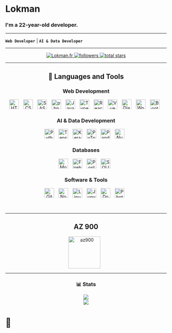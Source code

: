 # Lokman
### I'm a 22-year-old developer.
---

**`Web Developer`** | **`AI & Data Developer`**

---

<p align="center">
   <a href="https://lokman.fr">
      <img alt="Lokman.fr" src="https://img.shields.io/badge/Lokman.fr-c63b35?style=for-the-badge"/>
   </a>
   <a href="https://github.com/Loke-60000?tab=followers">
      <img alt="followers" title="Follow me on Github" src="https://custom-icon-badges.demolab.com/github/followers/Loke-60000?color=236ad3&labelColor=1155ba&style=for-the-badge&logo=person-add&label=Follow&logoColor=white"/>
   </a>
   <a href="https://github.com/Loke-60000?tab=repositories&sort=stargazers">
      <img alt="total stars" title="Total stars on GitHub" src="https://custom-icon-badges.demolab.com/github/stars/Loke-60000?color=55960c&style=for-the-badge&labelColor=488207&logo=star"/>
   </a>
</p>

---

<h2 align='center'>🧰 Languages and Tools</h2>

<h3 align='center'>Web Development</h3>

<p align="center">
   <a href="https://developer.mozilla.org/en-US/docs/Web/HTML" target="_blank"><img alt="HTML" src="https://cdn.jsdelivr.net/gh/devicons/devicon/icons/html5/html5-plain.svg" width="30" style="padding-right:10px;" /></a>
   <a href="https://developer.mozilla.org/en-US/docs/Web/CSS" target="_blank"><img alt="CSS" src="https://cdn.jsdelivr.net/gh/devicons/devicon/icons/css3/css3-plain.svg" width="30" style="padding-right:10px;" /></a>
   <a href="https://sass-lang.com/" target="_blank"><img alt="SASS" src="https://cdn.jsdelivr.net/gh/devicons/devicon/icons/sass/sass-original.svg" width="30" style="padding-right:10px;" /></a>
   <a href="https://www.php.net/" target="_blank"><img alt="php" src="https://cdn.jsdelivr.net/gh/devicons/devicon/icons/php/php-original.svg" width="30" style="padding-right:10px;" /></a>
   <a href="https://developer.mozilla.org/en-US/docs/Web/JavaScript" target="_blank"><img alt="JavaScript" src="https://cdn.jsdelivr.net/gh/devicons/devicon/icons/javascript/javascript-plain.svg" width="30" style="padding-right:10px;" /></a>
   <a href="https://www.typescriptlang.org/" target="_blank"><img alt="TypeScript" src="https://cdn.jsdelivr.net/gh/devicons/devicon/icons/typescript/typescript-original.svg" width="30" style="padding-right:10px;" /></a>
   <a href="https://reactjs.org/" target="_blank"><img alt="React" src="https://cdn.jsdelivr.net/gh/devicons/devicon/icons/react/react-original.svg" width="30" style="padding-right:10px;" /></a>
   <a href="https://vuejs.org/" target="_blank"><img alt="Vue" src="https://cdn.jsdelivr.net/gh/devicons/devicon/icons/vuejs/vuejs-original.svg" width="30" style="padding-right:10px;" /></a>
   <a href="https://www.djangoproject.com/" target="_blank"><img alt="Django" src="https://cdn.jsdelivr.net/gh/devicons/devicon/icons/django/django-plain.svg" width="30" style="padding-right:10px;" /></a>
   <a href="https://wordpress.org/" target="_blank"><img alt="Wordpress" src="https://cdn.jsdelivr.net/gh/devicons/devicon/icons/wordpress/wordpress-original.svg" width="30" style="padding-right:10px;" /></a>
   <a href="https://getbootstrap.com/" target="_blank"><img alt="Bootstrap" src="https://cdn.jsdelivr.net/gh/devicons/devicon/icons/bootstrap/bootstrap-original.svg" width="30" style="padding-right:10px;" /></a>
</p>

<h3 align='center'>AI & Data Development</h3>

<p align="center">
   <a href="https://www.python.org/" target="_blank"><img alt="Python" src="https://cdn.jsdelivr.net/gh/devicons/devicon/icons/python/python-plain.svg" width="30" style="padding-right:10px;" /></a>
   <a href="https://www.tensorflow.org/" target="_blank"><img alt="TensorFlow" src="https://cdn.jsdelivr.net/gh/devicons/devicon/icons/tensorflow/tensorflow-original.svg" width="30" style="padding-right:10px;" /></a>
   <a href="https://keras.io/" target="_blank"><img alt="Keras" src="https://cdn.jsdelivr.net/gh/devicons/devicon/icons/keras/keras-original.svg" width="30" style="padding-right:10px;" /></a>
   <a href="https://pytorch.org/" target="_blank"><img alt="PyTorch" src="https://cdn.jsdelivr.net/gh/devicons/devicon/icons/pytorch/pytorch-original.svg" width="30" style="padding-right:10px;" /></a>
   <a href="https://pandas.pydata.org/" target="_blank"><img alt="Pandas" src="https://cdn.jsdelivr.net/gh/devicons/devicon/icons/pandas/pandas-original.svg" width="30" style="padding-right:10px;" /></a>
   <a href="https://numpy.org/" target="_blank"><img alt="NumPy" src="https://cdn.jsdelivr.net/gh/devicons/devicon/icons/numpy/numpy-original.svg" width="30" style="padding-right:10px;" /></a>
</p>


<h3 align='center'>Databases</h3>

<p align="center">
   <a href="https://www.mongodb.com/" target="_blank"><img alt="MongoDB" src="https://cdn.jsdelivr.net/gh/devicons/devicon/icons/mongodb/mongodb-plain.svg" width="30" style="padding-right:10px;" /></a>
   <a href="https://firebase.google.com/" target="_blank"><img alt="Firebase" src="https://cdn.jsdelivr.net/gh/devicons/devicon/icons/firebase/firebase-original.svg" width="30" style="padding-right:10px;" /></a>
   <a href="https://www.postgresql.org/" target="_blank"><img alt="Postgresql" src="https://cdn.jsdelivr.net/gh/devicons/devicon/icons/postgresql/postgresql-plain.svg" width="30" style="padding-right:10px;" /></a>
   <a href="https://www.sqlite.org/" target="_blank"><img alt="SQLITE" src="https://cdn.jsdelivr.net/gh/devicons/devicon/icons/sqlite/sqlite-original.svg" width="30" style="padding-right:10px;" /></a>
</p>

<h3 align='center'>Software & Tools</h3>

<p align="center">
   <a href="https://git-scm.com/" target="_blank"><img alt="Git" src="https://cdn.jsdelivr.net/gh/devicons/devicon/icons/git/git-original.svg" width="30" style="padding-right:10px;" /></a>
   <a href="https://nodejs.org/" target="_blank"><img alt="NodeJS" src="https://cdn.jsdelivr.net/gh/devicons/devicon/icons/nodejs/nodejs-original.svg" width="30" style="padding-right:10px;" /></a>
   <a href="https://www.linux.org/" target="_blank"><img alt="Linux" src="https://cdn.jsdelivr.net/gh/devicons/devicon/icons/linux/linux-original.svg" width="30" style="padding-right:10px;" /></a>
   <a href="https://jupyter.org/" target="_blank"><img alt="Jupyter" src="https://cdn.jsdelivr.net/gh/devicons/devicon/icons/jupyter/jupyter-original.svg" width="30" style="padding-right:10px;" /></a>
   <a href="https://www.docker.com/" target="_blank"><img alt="Docker" src="https://cdn.jsdelivr.net/gh/devicons/devicon/icons/docker/docker-original.svg" width="30" style="padding-right:10px;" /></a>
   <a href="https://www.adobe.com/products/photoshop.html" target="_blank"><img alt="Photoshop" src="https://cdn.jsdelivr.net/gh/devicons/devicon/icons/photoshop/photoshop-plain.svg" width="30" style="padding-right:10px;" /></a>
</p>

<br />

---

<h2 align='center'>AZ 900</h2>
<p align="center">
   <a href="https://www.microsoft.com/en-us/learning/exam-AZ-900.aspx" target="_blank"><img alt="az900" src="https://github.com/Loke-60000/Loke-60000/blob/6fe9aa493af089cc6ec563567ccf3bdea26d231c/assets/microsoft-certified-fundamentals-badge.svg" width="100" style="padding-right:10px;" /></a>
</p>


---

<h3 align='center'>📊 Stats</h3>


<div align="center">
  <img src="https://github-readme-stats.vercel.app/api?username=Loke-60000&show_icons=true&theme=material-palenight" />
  <br>
  <a href="https://github.com/Loke-60000/github-readme-stats">
    <img src="https://github-readme-stats.vercel.app/api/top-langs/?username=Loke-60000&hide=html,css,scss,shell,tex&theme=material-palenight&layout=donut" />
  </a>
</div>

🌷
==================
